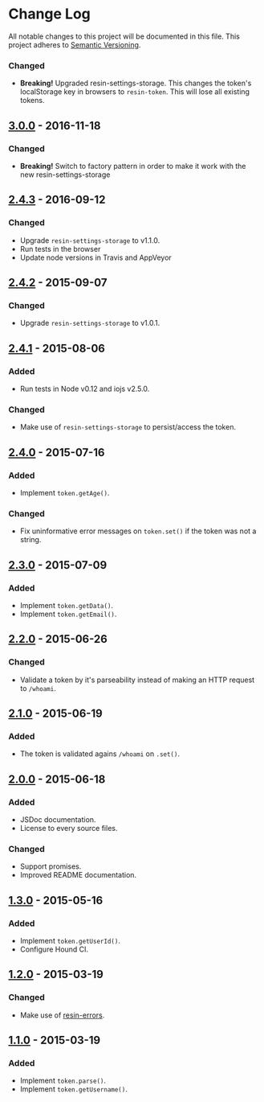 # Change Log

All notable changes to this project will be documented in this file.
This project adheres to [Semantic Versioning](http://semver.org/).

### Changed

- **Breaking!** Upgraded resin-settings-storage. This changes the token's localStorage key in browsers to `resin-token`. This will lose all existing tokens.

## [3.0.0] - 2016-11-18

### Changed

- **Breaking!** Switch to factory pattern in order to make it work with the new resin-settings-storage

## [2.4.3] - 2016-09-12

### Changed

- Upgrade `resin-settings-storage` to v1.1.0.
- Run tests in the browser
- Update node versions in Travis and AppVeyor

## [2.4.2] - 2015-09-07

### Changed

- Upgrade `resin-settings-storage` to v1.0.1.

## [2.4.1] - 2015-08-06

### Added

- Run tests in Node v0.12 and iojs v2.5.0.

### Changed

- Make use of `resin-settings-storage` to persist/access the token.

## [2.4.0] - 2015-07-16

### Added

- Implement `token.getAge()`.

### Changed

- Fix uninformative error messages on `token.set()` if the token was not a string.

## [2.3.0] - 2015-07-09

### Added

- Implement `token.getData()`.
- Implement `token.getEmail()`.

## [2.2.0] - 2015-06-26

### Changed

- Validate a token by it's parseability instead of making an HTTP request to `/whoami`.

## [2.1.0] - 2015-06-19

### Added

- The token is validated agains `/whoami` on `.set()`.

## [2.0.0] - 2015-06-18

### Added

- JSDoc documentation.
- License to every source files.

### Changed

- Support promises.
- Improved README documentation.

## [1.3.0] - 2015-05-16

### Added

- Implement `token.getUserId()`.
- Configure Hound CI.

## [1.2.0] - 2015-03-19

### Changed

- Make use of [resin-errors](https://github.com/resin-io/resin-errors).

## [1.1.0] - 2015-03-19

### Added

- Implement `token.parse()`.
- Implement `token.getUsername()`.

[3.0.0]: https://github.com/resin-io/resin-token/compare/v2.4.3...v3.0.0
[2.4.3]: https://github.com/resin-io/resin-token/compare/v2.4.2...v2.4.3
[2.4.2]: https://github.com/resin-io/resin-token/compare/v2.4.1...v2.4.2
[2.4.1]: https://github.com/resin-io/resin-token/compare/v2.4.0...v2.4.1
[2.4.0]: https://github.com/resin-io/resin-token/compare/v2.3.0...v2.4.0
[2.3.0]: https://github.com/resin-io/resin-token/compare/v2.2.0...v2.3.0
[2.2.0]: https://github.com/resin-io/resin-token/compare/v2.1.0...v2.2.0
[2.1.0]: https://github.com/resin-io/resin-token/compare/v2.0.0...v2.1.0
[2.0.0]: https://github.com/resin-io/resin-token/compare/v1.3.0...v2.0.0
[1.3.0]: https://github.com/resin-io/resin-token/compare/v1.2.0...v1.3.0
[1.2.0]: https://github.com/resin-io/resin-token/compare/v1.1.0...v1.2.0
[1.1.0]: https://github.com/resin-io/resin-token/compare/v1.0.0...v1.1.0

